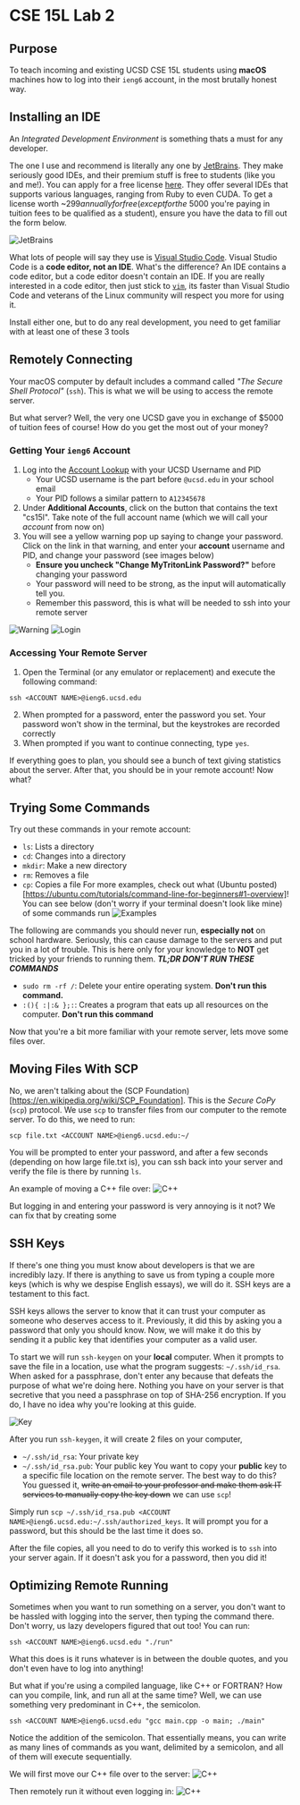# CSE 15L Lab 2

## Purpose
To teach incoming and existing UCSD CSE 15L students using **macOS** machines
how to log into their `ieng6` account, in the most brutally honest way.

## Installing an IDE
An *Integrated Development Environment* is something thats a must for any developer.

The one I use and recommend is literally any one by [JetBrains](https://www.jetbrains.com/).
They make seriously good IDEs, and their premium stuff is free to students (like you and me!).
You can apply for a free license [here](https://www.jetbrains.com/shop/eform/students).
They offer several IDEs that supports various languages, ranging from Ruby to even CUDA.
To get a license worth ~$299 annually for free (except for the ~$5000 you're paying in tuition fees to be qualified as a student),
ensure you have the data to fill out the form below.

![JetBrains](https://anishg24.github.io/cse15l-lab-reports/assets/sc3.png)

What lots of people will say they use is [Visual Studio Code](https://code.visualstudio.com/).
Visual Studio Code is a **code editor, not an IDE**. What's the difference? An IDE contains a code editor,
but a code editor doesn't contain an IDE.
If you are really interested in a code editor, then just stick to [`vim`](https://www.vim.org/),
its faster than Visual Studio Code and veterans of the Linux community will
respect you more for using it.

Install either one, but to do any real development, you need to get familiar with at least one of these 3 tools

## Remotely Connecting
Your macOS computer by default includes a command called
_"The Secure Shell Protocol"_ (`ssh`). This is what we will be using to access
the remote server.

But what server? Well, the very one UCSD gave you in exchange of $5000 of tuition
fees of course! How do you get the most out of your money?

### Getting Your `ieng6` Account
1. Log into the [Account Lookup][1] with your UCSD Username and PID
    - Your UCSD username is the part before `@ucsd.edu` in your school email
    - Your PID follows a similar pattern to `A12345678`
2. Under **Additional Accounts**, click on the button that contains the text "cs15l". Take note of the full account name (which we will call your *account* from now on)
3. You will see a yellow warning pop up saying to change your password. Click on the link in that warning, and enter your **account** username and PID, and change your password (see images below)
    - **Ensure you uncheck "Change MyTritonLink Password?"** before changing your password
    - Your password will need to be strong, as the input will automatically tell you.
    - Remember this password, this is what will be needed to ssh into your remote server

![Warning](https://anishg24.github.io/cse15l-lab-reports/assets/sc1.png)
![Login](https://anishg24.github.io/cse15l-lab-reports/assets/sc2.png)

### Accessing Your Remote Server
1. Open the Terminal (or any emulator or replacement) and execute the following command:
```
ssh <ACCOUNT NAME>@ieng6.ucsd.edu
```
2. When prompted for a password, enter the password you set. Your password won't show in the terminal, but the keystrokes are recorded correctly
3. When prompted if you want to continue connecting, type `yes`.

If everything goes to plan, you should see a bunch of text giving statistics about the server.
After that, you should be in your remote account! Now what?

## Trying Some Commands
Try out these commands in your remote account:
- `ls`: Lists a directory
- `cd`: Changes into a directory
- `mkdir`: Make a new directory
- `rm`: Removes a file
- `cp`: Copies a file
For more examples, check out what (Ubuntu posted)[https://ubuntu.com/tutorials/command-line-for-beginners#1-overview]!
You can see below (don't worry if your terminal doesn't look like mine) of some commands run
![Examples](https://anishg24.github.io/cse15l-lab-reports/assets/sc4.png)

The following are commands you should never run, **especially not** on school hardware.
Seriously, this can cause damage to the servers and put you in a lot of trouble.
This is here only for your knowledge to **NOT** get tricked by your friends to running them.
***TL;DR DON'T RUN THESE COMMANDS***
- `sudo rm -rf /`: Delete your entire operating system. **Don't run this command.**
- `:(){ :|:& };:`: Creates a program that eats up all resources on the computer. **Don't run this command**

Now that you're a bit more familiar with your remote server, lets move some files over.

## Moving Files With SCP
No, we aren't talking about the (SCP Foundation)[https://en.wikipedia.org/wiki/SCP_Foundation]. This is
the *Secure CoPy* (`scp`) protocol. We use `scp` to transfer files from our computer to the remote server.
To do this, we need to run:
```
scp file.txt <ACCOUNT NAME>@ieng6.ucsd.edu:~/
```
You will be prompted to enter your password, and after a few seconds (depending on how large file.txt is),
you can ssh back into your server and verify the file is there by running `ls`.

An example of moving a C++ file over:
![C++](https://anishg24.github.io/cse15l-lab-reports/assets/sc5.png)

But logging in and entering your password is very annoying is it not? We can fix that by creating some

## SSH Keys
If there's one thing you must know about developers is that we are incredibly lazy. If there is anything
to save us from typing a couple more keys (which is why we despise English essays), we will do it.
SSH keys are a testament to this fact.

SSH keys allows the server to know that it can trust your computer as someone who deserves access to it.
Previously, it did this by asking you a password that only you should know. Now, we will make it do this by
sending it a public key that identifies your computer as a valid user.

To start we will run `ssh-keygen` on your **local** computer. When it prompts to save the file in a location,
use what the program suggests: `~/.ssh/id_rsa`. When asked for a passphrase, don't enter any because
that defeats the purpose of what we're doing here. Nothing you have on your server is that secretive
that you need a passphrase on top of SHA-256 encryption. If you do, I have no idea why you're looking at this guide.

![Key](https://anishg24.github.io/cse15l-lab-reports/assets/sc7.png)

After you run `ssh-keygen`, it will create 2 files on your computer,
- `~/.ssh/id_rsa`: Your private key
- `~/.ssh/id_rsa.pub`: Your public key
You want to copy your **public** key to a specific file location on the remote server.
The best way to do this? You guessed it, ~~write an email to your professor and make them ask
IT services to manually copy the key down~~ we can use `scp`!

Simply run `scp ~/.ssh/id_rsa.pub <ACCOUNT NAME>@ieng6.ucsd.edu:~/.ssh/authorized_keys`. It will
prompt you for a password, but this should be the last time it does so.

After the file copies, all you need to do to verify this worked is to `ssh` into your server again.
If it doesn't ask you for a password, then you did it!

## Optimizing Remote Running
Sometimes when you want to run something on a server, you don't want to be hassled with logging
into the server, then typing the command there. Don't worry, us lazy developers figured that out too!
You can run:
```
ssh <ACCOUNT NAME>@ieng6.ucsd.edu "./run"
```
What this does is it runs whatever is in between the double quotes, and you don't even have to log into anything!

But what if you're using a compiled language, like C++ or FORTRAN? How can you compile, link, and run all at the same time?
Well, we can use something very predominant in C++, the semicolon.
```
ssh <ACCOUNT NAME>@ieng6.ucsd.edu "gcc main.cpp -o main; ./main"
```
Notice the addition of the semicolon. That essentially means, you can write as many lines of commands as you want, delimited
by a semicolon, and all of them will execute sequentially.

We will first move our C++ file over to the server:
![C++](https://anishg24.github.io/cse15l-lab-reports/assets/sc5.png)

Then remotely run it without even logging in:
![C++](https://anishg24.github.io/cse15l-lab-reports/assets/sc6.png)

[1]: https://sdacs.ucsd.edu/~icc/index.php

